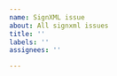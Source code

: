```yaml
---
name: SignXML issue
about: All signxml issues
title: ''
labels: ''
assignees: ''

---
```


<!--

Thank you for your interest in signxml. If you want to report an issue or make a feature request, you are in the right place. Please keep the following in mind:

- This project is staffed by volunteers who work on it in their limited spare time. Please respect the volunteers' time and effort by being courteous and kind. Users who abuse the goodwill of the volunteers will be removed from the project and barred from making further comments.
- If you are looking for general technical help, please ensure you have read and understood the documentation for the software and standards this project builds upon. Issues that don't confirm that effort was taken to check the relevant documentation will be closed.
- If you wish to report a bug, please provide a single script that yields a complete standalone reproduction of the observed behavior, together with an explanation of the expected behavior and any citations that may be needed to support the expectation. Issues that don't provide this information will be closed.
- If you wish to make a feature request, please note that the maintainers' time is limited and you are invited to submit a pull request instead. Pull requests are expected to provide clean readable code, unit tests that cover the code and assert on the newly expected behavior, and documentation.

Thank you for contributing. You can delete this text to edit your issue content.

-->
